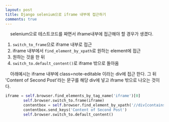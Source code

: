 ```yaml
---
layout: post
title: Django selenium으로 iframe 내부에 접근하기
comments: true
---
```

&nbsp;&nbsp;&nbsp; selenium으로 테스트코드를 짜면서 iframe내부에 접근해야 할 경우가 생겼다.

1. `switch_to_frame`으로 iframe 내부로 접근
2. iframe 내부에서 `find_element_by_xpath`로 원하는 element에 접근
3. 원하는 것을 한 뒤
4. `switch_to.default_content()`로 iframe 밖으로 돌아옴      

&nbsp;&nbsp;&nbsp; 아래예시는 iframe 내부에 class=note-editable 이라는 div에 접근 한다. 그 뒤 'Content of Second Post'라는 문구를 해당 div에 넣고 iframe 밖으로 나오는 것이다.

```python
iframe = self.browser.find_elements_by_tag_name('iframe')[0]
        self.browser.switch_to.frame(iframe)
        contentbox = self.browser.find_element_by_xpath('//div[contains(@class, "note-editable")]')
        contentbox.send_keys('Content of Second Post')
        self.browser.switch_to.default_content()
```
